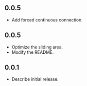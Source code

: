 ## 0.0.5

* Add forced continuous connection.

## 0.0.5

* Optimize the sliding area.
* Modify the README.


## 0.0.1

* Describe initial release.
